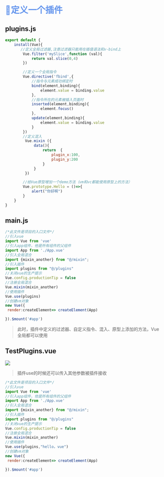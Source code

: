 # <font color='cornflowerblue'>🛴定义一个插件</font >

## plugins.js

```js
export default {
    install(Vue){
       //定义全局过滤器,注意过滤器只能用在插值语法和v-bind上
        Vue.filter('mySlice',function (val){
            return val.slice(0,4)
        })

        //定义一个全局指令
        Vue.directive('fbind',{
            //指令与元素成功绑定时
            bind(element,binding){
                element.value = binding.value
            },
            //指令所在的元素被插入页面时
            inserted(element,binding){
                element.focus()
            },
            update(element,binding){
                element.value = binding.value
            }
        })
        //定义混入
         Vue.mixin ({
             data(){
                 return  {
                     plugin_x:100,
                     plugin_y:200
                 }
             }
         })

        //给Vue原型增加一个demo方法（vm和vc都能使用原型上的方法）
        Vue.prototype.Hello = ()=>{
            alert("你好啊")
        }
    }
}
```

## main.js

```js
/*此文件是项目的入口文件*/
//引入vue
import Vue from 'vue'
//引入app组件，他是所有组件的父组件
import App from './App.vue'
//引入全局混合
import {mixin_another} from "@/mixin";
//引入插件
import plugins from "@/plugins"
//关闭vue的生产提示
Vue.config.productionTip = false
//注册全局混合
Vue.mixin(mixin_another)
//使用插件
Vue.use(plugins)
//创建vm对象
new Vue({
 render:createElement=> createElement(App)

}).$mount('#app')
```

> 此时，插件中定义的过滤器、自定义指令、混入、原型上添加的方法，Vue全局都可以使用

## TestPlugins.vue

![](https://note-1302735599.cos.ap-guangzhou.myqcloud.com/VueBase/chapter2/plugins-filter-vue.png)



> 插件use的时候还可以传入其他参数被插件接收

```js
/*此文件是项目的入口文件*/
//引入vue
import Vue from 'vue'
//引入app组件，他是所有组件的父组件
import App from './App.vue'
//引入全局混合
import {mixin_another} from "@/mixin";
//引入插件
import plugins from "@/plugins"
//关闭vue的生产提示
Vue.config.productionTip = false
//注册全局混合
Vue.mixin(mixin_another)
//使用插件
Vue.use(plugins,"hello，vue")
//创建vm对象
new Vue({
 render:createElement=> createElement(App)

}).$mount('#app')
```

